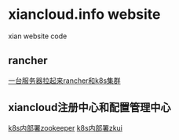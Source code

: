 # xiancloud.info website
xian website code 


## rancher
[一台服务器拉起来rancher和k8s集群](rancher/README.md)

## xiancloud注册中心和配置管理中心
[k8s内部署zookeeper]()
[k8s内部署zkui](zkui/README.md)

